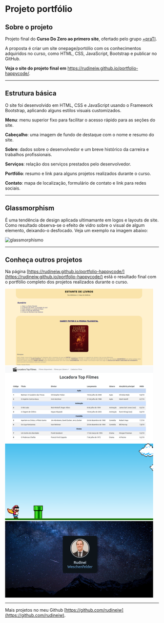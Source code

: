 # Projeto portfólio

## Sobre o projeto

Projeto final do **Curso Do Zero ao primero site**, ofertado pelo grupo <a href="https://www.maisprati.com.br/" target="_blank">+praTI</a>.

A proposta é criar um site onepage/portólio com os conhecimentos adquiridos no curso, como HTML, CSS, JavaScript, Bootstrap e publicar no GitHub.

**Veja o site do projeto final em** <a href="https://rudineiw.github.io/portfolio-happycode/" target="_blank">https://rudineiw.github.io/portfolio-happycode/</a>.

___

## Estrutura básica

O site foi desenvolvido em HTML, CSS e JavaScript usando o Framework Bootstrap, aplicando alguns estilos visuais customizados.

**Menu**: menu superior fixo para facilitar o acesso rápido para as seções do site.

**Cabeçalho**: uma imagem de fundo de destaque com o nome e resumo do site.

**Sobre**: dados sobre o desenvolvedor e um breve histórico da carreira e trabalhos profissionais.

**Serviços**: relação dos serviços prestados pelo desenvolvedor.

**Portfólio**: resumo e link para alguns projetos realizados durante o curso.

**Contato**: mapa de localização, formulário de contato e link para redes sociais.

___

## Glassmorphism

É uma tendência de design aplicada ultimamante em logos e layouts de site. Como resultado observa-se o efeito de vidro sobre o visual de algum elemento, deixando-o desfocado. Veja um exemplo na imagem abaixo:

![glassmorphismo](https://user-images.githubusercontent.com/6556314/220132663-8f948d15-2eaa-494a-a4a5-888cc07cf03c.png)

___

## Conheça outros projetos

Na página [https://rudineiw.github.io/portfolio-happycode/](https://rudineiw.github.io/portfolio-happycode/) está o resultado final com o portfólio completo dos projetos realizados durante o curso.

<a target="_blank" rel="noopener noreferrer nofollow" href="https://raw.githubusercontent.com/rudineiw/portfolio-happycode/main/portfolio/thumbnail/estante.png"><img src="https://raw.githubusercontent.com/rudineiw/portfolio-happycode/main/portfolio/thumbnail/estante.png" alt="Estante de livros" title="Estante de livros" height="250"></a>
<a target="_blank" rel="noopener noreferrer nofollow" href="https://raw.githubusercontent.com/rudineiw/portfolio-happycode/main/portfolio/thumbnail/locadora.png"><img src="https://raw.githubusercontent.com/rudineiw/portfolio-happycode/main/portfolio/thumbnail/locadora.png" alt="Locadora de vídeos" title="Locadora de vídeos" height="250"></a>
<a target="_blank" rel="noopener noreferrer nofollow" href="https://raw.githubusercontent.com/rudineiw/portfolio-happycode/main/portfolio/thumbnail/mario.png"><img src="https://raw.githubusercontent.com/rudineiw/portfolio-happycode/main/portfolio/thumbnail/mario.png" alt="Mário Jump" title="Mário Jump" height="250"></a>
<a target="_blank" rel="noopener noreferrer nofollow" href="https://raw.githubusercontent.com/rudineiw/portfolio-happycode/main/portfolio/thumbnail/cartao.png"><img src="https://raw.githubusercontent.com/rudineiw/portfolio-happycode/main/portfolio/thumbnail/cartao.png" alt="Cartão de visita" title="Cartão de visita" height="250"></a>

___

Mais projetos no meu Github [https://github.com/rudineiw](https://github.com/rudineiw).
